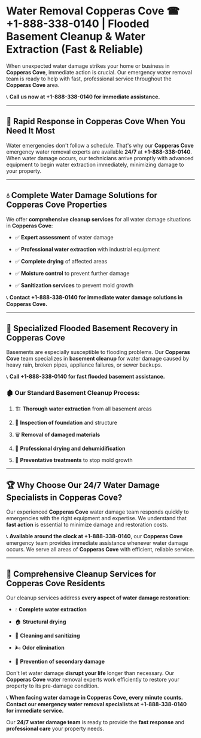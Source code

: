 # Water Removal Copperas Cove ☎ +1-888-338-0140 | Flooded Basement Cleanup & Water Extraction (Fast & Reliable)

When unexpected water damage strikes your home or business in **Copperas Cove**, immediate action is crucial. Our emergency water removal team is ready to help with fast, professional service throughout the **Copperas Cove** area. 

📞 **Call us now at +1-888-338-0140 for immediate assistance.**
---
## 🚀 Rapid Response in Copperas Cove When You Need It Most
Water emergencies don't follow a schedule. That's why our **Copperas Cove** emergency water removal experts are available **24/7** at **+1-888-338-0140**. When water damage occurs, our technicians arrive promptly with advanced equipment to begin water extraction immediately, minimizing damage to your property.
---
## 💧 Complete Water Damage Solutions for Copperas Cove Properties
We offer **comprehensive cleanup services** for all water damage situations in **Copperas Cove**:
- ✅ **Expert assessment** of water damage  
- ✅ **Professional water extraction** with industrial equipment  
- ✅ **Complete drying** of affected areas  
- ✅ **Moisture control** to prevent further damage  
- ✅ **Sanitization services** to prevent mold growth  
📞 **Contact +1-888-338-0140 for immediate water damage solutions in Copperas Cove.**
---
## 🌊 Specialized Flooded Basement Recovery in Copperas Cove
Basements are especially susceptible to flooding problems. Our **Copperas Cove** team specializes in **basement cleanup** for water damage caused by heavy rain, broken pipes, appliance failures, or sewer backups. 
📞 **Call +1-888-338-0140 for fast flooded basement assistance.**
### 🏚️ Our Standard Basement Cleanup Process:
1. 🏗️ **Thorough water extraction** from all basement areas  
2. 🔎 **Inspection of foundation** and structure  
3. 🗑️ **Removal of damaged materials**  
4. 💨 **Professional drying and dehumidification**  
5. 🚫 **Preventative treatments** to stop mold growth  
---
## 🏆 Why Choose Our 24/7 Water Damage Specialists in Copperas Cove?
Our experienced **Copperas Cove** water damage team responds quickly to emergencies with the right equipment and expertise. We understand that **fast action** is essential to minimize damage and restoration costs.
📞 **Available around the clock at +1-888-338-0140**, our **Copperas Cove** emergency team provides immediate assistance whenever water damage occurs. We serve all areas of **Copperas Cove** with efficient, reliable service.
---
## 🧹 Comprehensive Cleanup Services for Copperas Cove Residents
Our cleanup services address **every aspect of water damage restoration**:
- 💧 **Complete water extraction**  
- 🏠 **Structural drying**  
- 🧼 **Cleaning and sanitizing**  
- 🌬️ **Odor elimination**  
- 🚫 **Prevention of secondary damage**  
Don't let water damage **disrupt your life** longer than necessary. Our **Copperas Cove** water removal experts work efficiently to restore your property to its pre-damage condition.
📞 **When facing water damage in Copperas Cove, every minute counts. Contact our emergency water removal specialists at +1-888-338-0140 for immediate service.**
Our **24/7 water damage team** is ready to provide the **fast response** and **professional care** your property needs.
